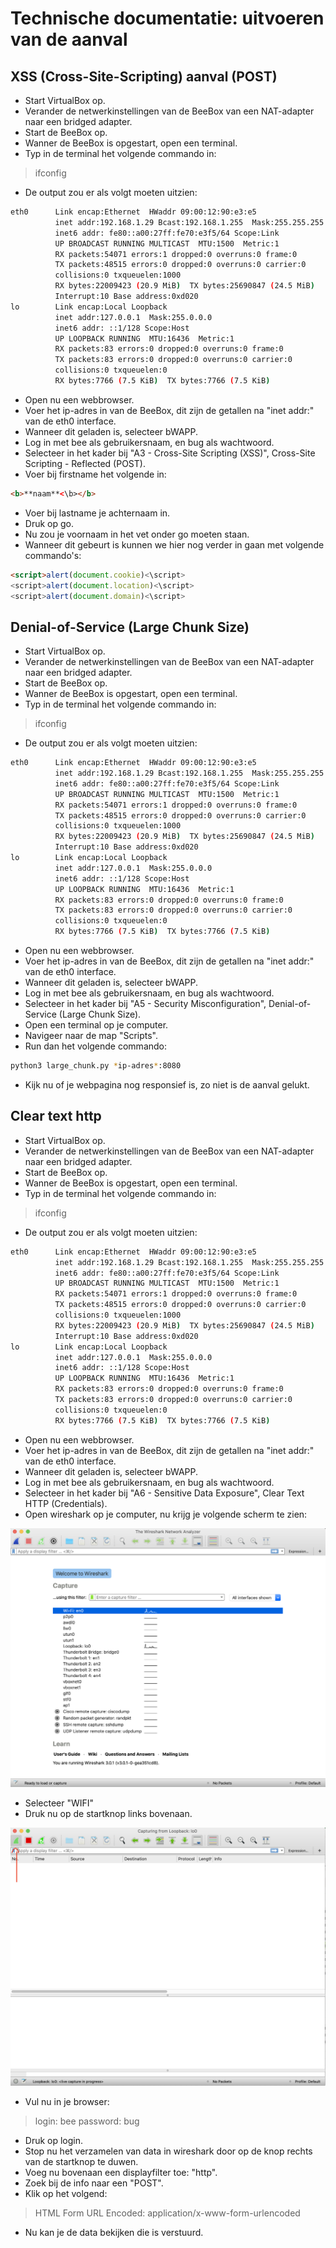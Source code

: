 # Technische documentatie: uitvoeren van de aanval

## XSS (Cross-Site-Scripting) aanval (POST)

- Start VirtualBox op.
- Verander de netwerkinstellingen van de BeeBox van een NAT-adapter naar een bridged adapter.
- Start de BeeBox op.
- Wanner de BeeBox is opgestart, open een terminal.
- Typ in de terminal het volgende commando in:

> ifconfig

- De output zou er als volgt moeten uitzien:

```bash
eth0      Link encap:Ethernet  HWaddr 09:00:12:90:e3:e5
          inet addr:192.168.1.29 Bcast:192.168.1.255  Mask:255.255.255.0
          inet6 addr: fe80::a00:27ff:fe70:e3f5/64 Scope:Link
          UP BROADCAST RUNNING MULTICAST  MTU:1500  Metric:1
          RX packets:54071 errors:1 dropped:0 overruns:0 frame:0
          TX packets:48515 errors:0 dropped:0 overruns:0 carrier:0
          collisions:0 txqueuelen:1000
          RX bytes:22009423 (20.9 MiB)  TX bytes:25690847 (24.5 MiB)
          Interrupt:10 Base address:0xd020
lo        Link encap:Local Loopback
          inet addr:127.0.0.1  Mask:255.0.0.0
          inet6 addr: ::1/128 Scope:Host
          UP LOOPBACK RUNNING  MTU:16436  Metric:1
          RX packets:83 errors:0 dropped:0 overruns:0 frame:0
          TX packets:83 errors:0 dropped:0 overruns:0 carrier:0
          collisions:0 txqueuelen:0
          RX bytes:7766 (7.5 KiB)  TX bytes:7766 (7.5 KiB)
```

- Open nu een webbrowser.
- Voer het ip-adres in van de BeeBox, dit zijn de getallen na "inet addr:" van de eth0 interface.
- Wanneer dit geladen is, selecteer bWAPP.
- Log in met bee als gebruikersnaam, en bug als wachtwoord.
- Selecteer in het kader bij "A3 - Cross-Site Scripting (XSS)", Cross-Site Scripting - Reflected (POST).
- Voer bij firstname het volgende in:

```html
<b>**naam**<\b></b>
```

- Voer bij lastname je achternaam in.
- Druk op go.
- Nu zou je voornaam in het vet onder go moeten staan.
- Wanneer dit gebeurt is kunnen we hier nog verder in gaan met volgende commando's:

```html
<script>alert(document.cookie)<\script>
<script>alert(document.location)<\script>
<script>alert(document.domain)<\script>
```

## Denial-of-Service (Large Chunk Size)

- Start VirtualBox op.
- Verander de netwerkinstellingen van de BeeBox van een NAT-adapter naar een bridged adapter.
- Start de BeeBox op.
- Wanner de BeeBox is opgestart, open een terminal.
- Typ in de terminal het volgende commando in:

> ifconfig

- De output zou er als volgt moeten uitzien:

```bash
eth0      Link encap:Ethernet  HWaddr 09:00:12:90:e3:e5
          inet addr:192.168.1.29 Bcast:192.168.1.255  Mask:255.255.255.0
          inet6 addr: fe80::a00:27ff:fe70:e3f5/64 Scope:Link
          UP BROADCAST RUNNING MULTICAST  MTU:1500  Metric:1
          RX packets:54071 errors:1 dropped:0 overruns:0 frame:0
          TX packets:48515 errors:0 dropped:0 overruns:0 carrier:0
          collisions:0 txqueuelen:1000
          RX bytes:22009423 (20.9 MiB)  TX bytes:25690847 (24.5 MiB)
          Interrupt:10 Base address:0xd020
lo        Link encap:Local Loopback
          inet addr:127.0.0.1  Mask:255.0.0.0
          inet6 addr: ::1/128 Scope:Host
          UP LOOPBACK RUNNING  MTU:16436  Metric:1
          RX packets:83 errors:0 dropped:0 overruns:0 frame:0
          TX packets:83 errors:0 dropped:0 overruns:0 carrier:0
          collisions:0 txqueuelen:0
          RX bytes:7766 (7.5 KiB)  TX bytes:7766 (7.5 KiB)
```

- Open nu een webbrowser.
- Voer het ip-adres in van de BeeBox, dit zijn de getallen na "inet addr:" van de eth0 interface.
- Wanneer dit geladen is, selecteer bWAPP.
- Log in met bee als gebruikersnaam, en bug als wachtwoord.
- Selecteer in het kader bij "A5 - Security Misconfiguration", Denial-of-Service (Large Chunk Size).
- Open een terminal op je computer.
- Navigeer naar de map "Scripts".
- Run dan het volgende commando:

```bash
python3 large_chunk.py *ip-adres*:8080
```

- Kijk nu of je webpagina nog responsief is, zo niet is de aanval gelukt.

## Clear text http

- Start VirtualBox op.
- Verander de netwerkinstellingen van de BeeBox van een NAT-adapter naar een bridged adapter.
- Start de BeeBox op.
- Wanner de BeeBox is opgestart, open een terminal.
- Typ in de terminal het volgende commando in:

> ifconfig

- De output zou er als volgt moeten uitzien:

```bash
eth0      Link encap:Ethernet  HWaddr 09:00:12:90:e3:e5
          inet addr:192.168.1.29 Bcast:192.168.1.255  Mask:255.255.255.0
          inet6 addr: fe80::a00:27ff:fe70:e3f5/64 Scope:Link
          UP BROADCAST RUNNING MULTICAST  MTU:1500  Metric:1
          RX packets:54071 errors:1 dropped:0 overruns:0 frame:0
          TX packets:48515 errors:0 dropped:0 overruns:0 carrier:0
          collisions:0 txqueuelen:1000
          RX bytes:22009423 (20.9 MiB)  TX bytes:25690847 (24.5 MiB)
          Interrupt:10 Base address:0xd020
lo        Link encap:Local Loopback
          inet addr:127.0.0.1  Mask:255.0.0.0
          inet6 addr: ::1/128 Scope:Host
          UP LOOPBACK RUNNING  MTU:16436  Metric:1
          RX packets:83 errors:0 dropped:0 overruns:0 frame:0
          TX packets:83 errors:0 dropped:0 overruns:0 carrier:0
          collisions:0 txqueuelen:0
          RX bytes:7766 (7.5 KiB)  TX bytes:7766 (7.5 KiB)
```

- Open nu een webbrowser.
- Voer het ip-adres in van de BeeBox, dit zijn de getallen na "inet addr:" van de eth0 interface.
- Wanneer dit geladen is, selecteer bWAPP.
- Log in met bee als gebruikersnaam, en bug als wachtwoord.
- Selecteer in het kader bij "A6 - Sensitive Data Exposure", Clear Text HTTP (Credentials).
- Open wireshark op je computer, nu krijg je volgende scherm te zien:

![wireshark](../Screenshots/wireshark_begin.png)

- Selecteer "WIFI"
- Druk nu op de startknop links bovenaan.

![wireshark](../Screenshots/wireshark_start.png)

- Vul nu in je browser:

>login: bee
>password: bug

- Druk op login.
- Stop nu het verzamelen van data in wireshark door op de knop rechts van de startknop te duwen.
- Voeg nu bovenaan een displayfilter toe: "http".
- Zoek bij de info naar een "POST".
- Klik op het volgend:

>HTML Form URL Encoded: application/x-www-form-urlencoded

- Nu kan je de data bekijken die is verstuurd.
